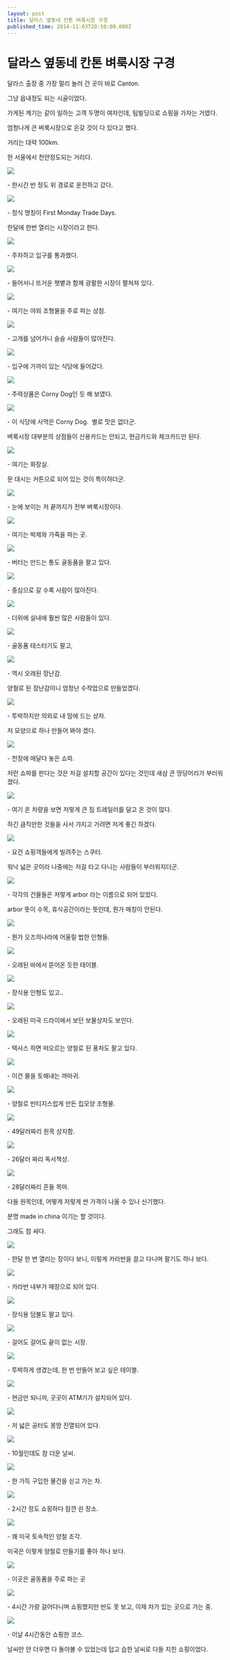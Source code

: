 ```yaml
---
layout: post
title: 달라스 옆동네 칸톤 벼룩시장 구경
published_time: 2014-11-03T20:50:00.000Z
---
```


# 달라스 옆동네 칸톤 벼룩시장 구경


달라스 출장 중 가장 멀리 놀러 간 곳이 바로 Canton.

그냥 읍내정도 되는 시골이었다.

가게된 계기는 같이 일하는 고객 두명이 여자인데, 팀빌딩으로 쇼핑을 가자는 거였다.

엄청나게 큰 벼룩시장으로 온갖 것이 다 있다고 했다.

거리는 대략 100km.

한 서울에서 천안정도되는 거리다.

![](../600x0/http/pds21.egloos.com/pds/201411/01/80/a0109780_5454a75ab5ffd.png)

\- 한시간 반 정도 위 경로로 운전하고 갔다.

![](../pds/201411/01/80/a0109780_54549a0dc9b95.jpg)

\- 정식 명칭이 First Monday Trade Days.

한달에 한번 열리는 시장이라고 한다.

![](../pds/201411/01/80/a0109780_54549a0e80f81.jpg)

\- 주차하고 입구를 통과했다.

![](../pds/201411/01/80/a0109780_54549a0f69ca2.jpg)

\- 들어서니 뜨거운 햇볕과 함께 광활한 시장이 펼쳐져 있다.

![](../pds/201411/01/80/a0109780_54549a0febeca.jpg)

\- 여기는 야외 조형물을 주로 파는 상점.

![](../pds/201411/01/80/a0109780_54549a186b963.jpg)

\- 고개를 넘어가니 슬슬 사람들이 많아진다.

![](../pds/201411/01/80/a0109780_54549a1a8aa2e.jpg)

\- 입구에 가까이 있는 식당에 들어갔다.

![](../pds/201411/01/80/a0109780_54549a199e217.jpg)

\- 주력상품은 Corny Dog인 듯 해 보였다.

![](../pds/201411/01/80/a0109780_54549a1b9a07c.jpg)

\- 이 식당에 사먹은 Corny Dog.  별로 맛은 없더군.

벼룩시장 대부분의 상점들이 신용카드는 안되고, 현금카드와 체크카드만 된다.

![](../pds/201411/01/80/a0109780_54549a1076fe3.jpg)

\- 여기는 화장실.

문 대시는 커튼으로 되어 있는 것이 특이하더군.

![](../pds/201411/01/80/a0109780_54549a117f51c.jpg)

\- 눈에 보이는 저 끝까지가 전부 벼룩시장이다.

![](../pds/201411/01/80/a0109780_54549a129be52.jpg)

\- 여기는 박제와 가죽을 파는 곳.

![](../pds/201411/01/80/a0109780_54549a18e8596.jpg)

\- 버터는 만드는 통도 골동품을 팔고 있다.

![](../pds/201411/01/80/a0109780_54549a1ab12f2.jpg)

\- 중심으로 갈 수록 사람이 많아진다.

![](../pds/201411/01/80/a0109780_54549a1c245c0.jpg)

\- 더위에 실내에 훨씬 많은 사람들이 있다.

![](../pds/201411/01/80/a0109780_54549a1ca600f.jpg)

\- 골동품 테스터기도 팔고,

![](../pds/201411/01/80/a0109780_54549a1ca965e.jpg)

\- 역시 오래된 장난감.

양철로 된 장난감이니 엄청난 수작업으로 만들었겠다.

![](../pds/201411/01/80/a0109780_54549a1dcb5e8.jpg)

\- 투박하지만 의외로 내 맘에 드는 상자.

저 모양으로 하나 만들어 봐야 겠다.

![](../pds/201411/01/80/a0109780_54549a249533f.jpg)

\- 천정에 매달다 놓은 쇼파.

저런 쇼파를 판다는 것은 저걸 설치할 공간이 있다는 것인데 새삼 큰 땅덩어리가 부러워졌다.

![](../pds/201411/01/80/a0109780_54549a2525258.jpg)

\- 여기 온 차량을 보면 저렇게 큰 짐 트레일러를 달고 온 것이 많다.

하긴 큼직만한 것들을 사서 가지고 가려면 저게 좋긴 하겠다.

![](../pds/201411/01/80/a0109780_54549a2596af0.jpg)

\- 요건 쇼핑객들에게 빌려주는 스쿠터.

워낙 넓은 곳이라 나중에는 저걸 타고 다니는 사람들이 부러워지더군.

![](../pds/201411/01/80/a0109780_54549a264ac17.jpg)

\- 각각의 건물들은 저렇게 arbor 라는 이름으로 되어 있었다.

arbor 뜻이 수목, 휴식공간이라는 뜻인데, 뭔가 매칭이 안된다.

![](../pds/201411/01/80/a0109780_54549a27377b9.jpg)

\- 뭔가 오즈의나라에 어울릴 법한 인형들.

![](../pds/201411/01/80/a0109780_54549a27ba1a6.jpg)

\- 오래된 바에서 뜯어온 듯한 테이블.

![](../pds/201411/01/80/a0109780_54549a284f2cd.jpg)

\- 장식용 인형도 있고..

![](../pds/201411/01/80/a0109780_54549a28cbeeb.jpg)

\- 오래된 미국 드라이에서 보던 보물상자도 보인다.

![](../pds/201411/01/80/a0109780_54549a31daa9b.jpg)

\- 텍사스 하면 떠오르는 양철로 된 풍차도 팔고 있다.

![](../pds/201411/01/80/a0109780_54549a3358945.jpg)

\- 이건 물을 토해내는 까마귀.

![](../pds/201411/01/80/a0109780_54549a33e1c3a.jpg)

\- 양철로 빈티지스럽게 만든 집모양 조형물.

![](../pds/201411/01/80/a0109780_54549a361e3b2.jpg)

\- 49달러짜리 원목 상자함.

![](../pds/201411/01/80/a0109780_54549a3769f53.jpg)

\- 26달러 짜리 독서책상.

![](../pds/201411/01/80/a0109780_54549a40e31d7.jpg)

\- 28달러짜리 흔들 목마.

다들 원목인데, 어떻게 저렇게 싼 가격이 나올 수 있나 신기했다.

분명 made in china 이기는 할 것이다.

그래도 참 싸다.

![](../pds/201411/01/80/a0109780_54549a430c512.jpg)

\- 한달 한 번 열리는 장이다 보니, 이렇게 카라반을 끌고 다니며 팔기도 하나 보다.

![](../pds/201411/01/80/a0109780_54549a4425797.jpg)

\- 카라반 내부가 매장으로 되어 있다.

![](../pds/201411/01/80/a0109780_54549a444c42c.jpg)

\- 장식용 덤불도 팔고 있다.

![](../pds/201411/01/80/a0109780_54549a458186c.jpg)

\- 걸어도 걸어도 끝이 없는 시장.

![](../pds/201411/01/80/a0109780_54549a51ed10f.jpg)

\- 투박하게 생겼는데, 한 번 만들어 보고 싶은 테이블.

![](../pds/201411/01/80/a0109780_54549a527fb31.jpg)

\- 현금만 되니까, 곳곳이 ATM기가 설치되어 있다.

![](../pds/201411/01/80/a0109780_54549a5387088.jpg)

\- 저 넓은 공터도 몽땅 진열되어 있다.

![](../pds/201411/01/80/a0109780_54549a538b66e.jpg)

\- 10월인데도 참 더운 날씨.

![](../pds/201411/01/80/a0109780_54549a5415bb1.jpg)

\- 한 가득 구입한 물건을 싣고 가는 차.

![](../pds/201411/01/80/a0109780_54549a54ba485.jpg)

\- 2시간 정도 쇼핑하다 잠깐 쉰 장소.

![](../pds/201411/01/80/a0109780_54549a55dfa5f.jpg)

\- 꽤 미국 토속적인 양철 조각.

미국은 이렇게 양철로 만들기를 좋아 하나 보다.

![](../pds/201411/01/80/a0109780_54549a56c9f50.jpg)

\- 이곳은 골동품을 주로 파는 곳

![](../pds/201411/01/80/a0109780_54549a5ba1350.jpg)

\- 4시간 가량 걸어다니며 쇼핑했지만 반도 못 보고, 이제 차가 있는 곳으로 가는 중.

![](../pds/201411/01/80/a0109780_5454a7c9104e9.png)

\- 이날 4시간동안 쇼핑한 코스.

날씨만 안 더우면 다 돌아볼 수 있었는데 덥고 습한 날씨로 다들 지친 쇼핑이었다.

